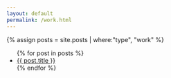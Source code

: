 ```yaml
---
layout: default
permalink: /work.html
---
```

{% assign posts = site.posts | where:"type", "work" %}

<ul>
{% for post in posts %}
<li>
<a href="{{ site.url }}{{site.baseurl}}{{ post.url }}">{{ post.title }}</a>
</li>
{% endfor %}
<ul>